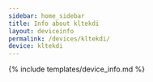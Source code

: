 ```yaml
---
sidebar: home_sidebar
title: Info about kltekdi
layout: deviceinfo
permalink: /devices/kltekdi/
device: kltekdi
---
```

{% include templates/device_info.md %}
